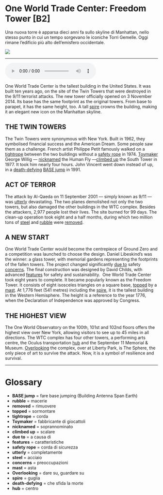 # One World Trade Center: Freedom Tower   [B2]

Una nuova torre è apparsa dieci anni fa sullo skyline di Manhattan, nello stesso punto in cui un tempo sorgevano le iconiche Torri Gemelle. Oggi rimane l’edificio più alto dell’emisfero occidentale.

![](One%20World%20Trade%20Center%20Freedom%20Tower.webp)

--------------

<div>
<audio controls autoplay>
    <source src="https:/raw.githubusercontent.com/dartie/speakup/main/2024-11/One%20World%20Trade%20Center%20Freedom%20Tower.mp3" type="audio/mpeg">
</audio>
</div>


One World Trade Center is the tallest building in the United States. It was built ten years ago, on the site of the Twin Towers that were destroyed in the 9/11 terrorist attacks. The new tower officially opened on 3 November 2014. Its base has the same footprint as the original towers. From base to parapet, it has the same height, too. A tall [spire](## "guglia") crowns the building, making it an elegant new icon on the Manhattan skyline.

## THE TWIN TOWERS
The Twin Towers were synonymous with New York. Built in 1962, they symbolised financial success and the American Dream. Some people saw them as a challenge. French artist Philippe Petit famously walked on a [tightrope](## "corda") between the two buildings without a [safety rope](## "corda di sicurezza") in 1974. [Toymaker](## "fabbricante di giocattoli") George Willig — [nicknamed](## "soprannominato") the Human Fly —[climbed up](## "scalare") the South Tower in 1977. It took him nearly four hours. John Vincent went down instead of up, in a [death-defying](## "che sfida la morte") [BASE jump](## "fare base jumping (Building Antenna Span Earth)") in 1991.

## ACT OF TERROR
The attack by Al-Qaeda on 11 September 2001 — simply known as 9/11 — was [utterly](## "completamente") devastating. The two planes demolished not only the two towers, but also damaged the other buildings in the WTC complex. Besides the attackers, 2,977 people lost their lives. The site burned for 99 days. The clean-up operation took eight and a half months, during which two million tons of [steel](## "acciaio") and [rubble](## "macerie") were [removed](## "rimuovere"). 

## A NEW START
One World Trade Center would become the centrepiece of Ground Zero and a competition was launched to choose the design. Daniel Libeskind’s was the winner: a glass tower, with memorial gardens representing the footprints of the fallen towers. The project changed significantly [due to](## "a causa di") safety [concerns](## "preoccupazioni"). The final construction was designed by David Childs, with advanced [features](## "caratteristiche") for safety and sustainability. 
One World Trade Center took eight years to complete. It became popularly known as the Freedom Tower. It consists of eight isosceles triangles on a square base, [topped](## "sormontare") by a [mast](## "asta"). At 1,776 feet (541 metres) including the [spire](## "guglia"), it is the tallest building in the Western Hemisphere. The height is a reference to the year 1776, when the Declaration of Independence was approved by Congress.

## THE HIGHEST VIEW
The One World Observatory on the 100th, 101st and 102nd floors offers the highest view over New York, allowing visitors to see up to 45 miles in all directions. The WTC complex has four other towers, a performing arts centre, the Oculus transportation [hub](## "centro") and the September 11 Memorial & Museum. [Overlooking](## "dare su, guardare su") the complex, over at Liberty Park, is The Sphere, the only piece of art to survive the attack. Now, it is a symbol of resilience and survival.  

--------------

<div style = "display:block; clear:both; page-break-after:always;"></div>

# Glossary
* **BASE jump** = fare base jumping (Building Antenna Span Earth)
* **rubble** = macerie
* **removed** = rimuovere
* **topped** = sormontare
* **tightrope** = corda
* **Toymaker** = fabbricante di giocattoli
* **nicknamed** = soprannominato
* **climbed up** = scalare
* **due to** = a causa di
* **features** = caratteristiche
* **safety rope** = corda di sicurezza
* **utterly** = completamente
* **steel** = acciaio
* **concerns** = preoccupazioni
* **mast** = asta
* **Overlooking** = dare su, guardare su
* **spire** = guglia
* **death-defying** = che sfida la morte
* **hub** = centro
